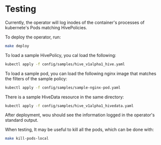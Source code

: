 # Testing

Currently, the operator will log inodes of the container's processes
of kubernete's Pods matching HivePolicies. 

To deploy the operator, run:
```bash
make deploy
```

To load a sample HivePolicy, you cal load the following:
```bash
kubectl apply -f config/samples/hive_v1alpha1_hive.yaml
```

To load a sample pod, you can load the following nginx image that
matches the filters of the sample policy:
```bash
kubectl apply -f config/samples/sample-nginx-pod.yaml
```

There is a sample HiveData resource in the same directory:
```bash
kubectl apply -f config/samples/hive_v1alpha1_hivedata.yaml
```

After deployment, wou should see the information
logged in the operator's standard output.

When testing, It may be useful to kill all the pods, which can be
done with:
```bash
make kill-pods-local
```
